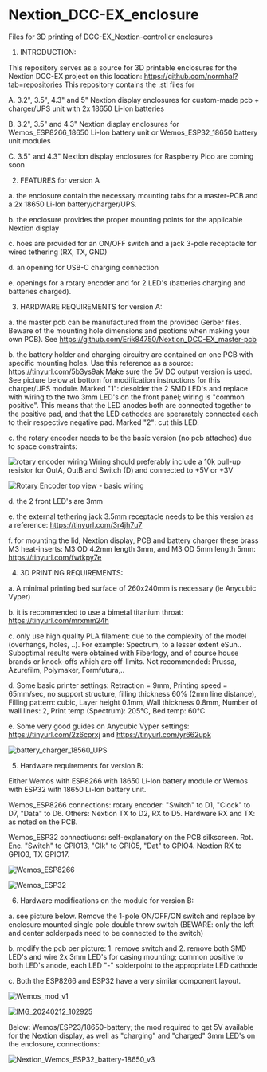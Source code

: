 # Nextion_DCC-EX_enclosure
Files for 3D printing of DCC-EX_Nextion-controller enclosures

1. INTRODUCTION:

  This repository serves as a source for 3D printable enclosures for the Nextion DCC-EX project on this location: https://github.com/normhal?tab=repositories
  This repository contains the .stl files for 
  
  A. 3.2", 3.5", 4.3" and 5" Nextion display enclosures for custom-made pcb + charger/UPS unit with 2x 18650 Li-Ion batteries
  
  B. 3.2", 3.5" and 4.3" Nextion display enclosures for Wemos_ESP8266_18650 Li-Ion battery unit or Wemos_ESP32_18650 battery unit modules

  C. 3.5" and 4.3" Nextion display enclosures for Raspberry Pico are coming soon
  
        

2. FEATURES for version A

  a. the enclosure contain the necessary mounting tabs for a master-PCB and a 2x 18650 Li-Ion battery/charger/UPS.

  b. the enclosure provides the proper mounting points for the applicable Nextion display

  c. hoes are provided for an ON/OFF switch and a jack 3-pole receptacle for wired tethering (RX, TX, GND)

  d. an opening for USB-C charging connection

  e. openings for a rotary encoder and for 2 LED's (batteries charging and batteries charged).

  
  

3. HARDWARE REQUIREMENTS for version A:

  a. the master pcb can be manufactured from the provided Gerber files. Beware of the mounting hole dimensions and psotions when making your own PCB).
  See https://github.com/Erik84750/Nextion_DCC-EX_master-pcb
  
  b. the battery holder and charging circuitry are contained on one PCB with specific mounting holes. Use this reference as a source: https://tinyurl.com/5b3ys9ak
    Make sure the 5V DC output version is used. See picture below at bottom for modification instructions for this charger/UPS module.
    Marked "1": desolder the 2 SMD LED's and replace with wiring to the two 3mm LED's on the front panel; wiring is "common positive". 
    This means that the LED anodes both are connected together to the positive pad, and that the LED cathodes are sperarately connected each to their respective negative pad. 
    Marked "2": cut this LED.
    
  c. the rotary encoder needs to be  the basic version (no pcb attached) due to space constraints:
  
  ![rotary encoder wiring](https://github.com/Erik84750/Nextion_DCC-EX_enclosure/assets/20128852/b71eeac2-33ba-4ad2-aea9-3c3f7c741231)
  Wiring should preferably include a 10k pull-up resistor for OutA, OutB and Switch (D) and connected to +5V or +3V

  ![Rotary Encoder top view - basic wiring](https://github.com/Erik84750/Nextion_DCC-EX_enclosure/assets/20128852/7874d2f4-88f7-4a9a-8dbd-0af8db7db52f)

  
  d. the 2 front LED's are 3mm

  
  e. the external tethering jack 3.5mm receptacle needs to be this version as a reference: https://tinyurl.com/3r4jh7u7
  
  f. for mounting the lid, Nextion display, PCB and battery charger these brass M3 heat-inserts: M3 OD 4.2mm length 3mm, and M3 OD 5mm length 5mm:
    https://tinyurl.com/fwtkpy7e



4. 3D PRINTING REQUIREMENTS:

  a. A minimal printing bed surface of 260x240mm is necessary (ie Anycubic Vyper)
  
  b. it is recommended to use a bimetal titanium throat: https://tinyurl.com/mrxmm24h
  
  c. only use high quality PLA filament: due to the complexity of the model (overhangs, holes, ..). For example: Spectrum, to a lesser extent eSun..
    Suboptimal results were obtained with Fiberlogy, and of course house brands or knock-offs which are off-limits. Not recommended: Prussa, Azurefilm, Polymaker, Formfutura,..
    
  d. Some basic printer settings: Retraction = 9mm, Printing speed = 65mm/sec, no support structure, filling thickness 60% (2mm line distance),
    Filling pattern: cubic, Layer height 0.1mm, Wall thickness 0.8mm, Number of wall lines: 2, Print temp (Spectrum): 205°C, Bed temp: 60°C

  e. Some very good guides on Anycubic Vyper settings: https://tinyurl.com/2z6cprxj and https://tinyurl.com/yr662upk



![battery_charger_18560_UPS](https://github.com/Erik84750/Nextion_DCC-EX_enclosure/assets/20128852/30bb41c3-2cc0-40ef-bc59-00ba92e76630)


5. Hardware requirements for version B:

Either Wemos with ESP8266 with 18650 Li-Ion battery module or Wemos with ESP32 with 18650 Li-Ion battery unit.

Wemos_ESP8266 connections: rotary encoder: "Switch" to D1, "Clock" to D7, "Data" to D6. Others: Nextion TX to D2, RX to D5. Hardware RX and TX: as noted on the PCB.

Wemos_ESP32 connectiuons: self-explanatory on the PCB silkscreen. Rot. Enc. "Switch" to GPIO13, "Clk" to GPIO5, "Dat" to GPIO4. Nextion RX to GPIO3, TX GPIO17.



![Wemos_ESP8266](https://github.com/Erik84750/Nextion_DCC-EX_enclosure/assets/20128852/2a78477c-46e7-4568-a621-8d5ff625d159)


![Wemos_ESP32](https://github.com/Erik84750/Nextion_DCC-EX_enclosure/assets/20128852/cd38bd68-2209-46b7-a078-d1826cf59e98)


6. Hardware modifications on the module for version B:

  a. see picture below. Remove the 1-pole ON/OFF/ON switch and replace by enclosure mounted single pole double throw switch (BEWARE: only the left and center solderpads need to be connected to the switch)

  b. modify the pcb per picture: 1. remove switch and 2. remove both SMD LED's and wire 2x 3mm LED's for casing mounting; common positive to both LED's anode, each LED "-" solderpoint to the appropriate LED cathode

  c. Both the ESP8266 and ESP32 have a very similar component layout.



![Wemos_mod_v1](https://github.com/Erik84750/Nextion_DCC-EX_enclosure/assets/20128852/9fa37202-cf63-4627-877d-13471f64242b)


![IMG_20240212_102925](https://github.com/Erik84750/Nextion_DCC-EX_enclosure/assets/20128852/eb850c10-4ebc-4173-909d-61f7638bcddb)

Below: Wemos/ESP23/18650-battery; the mod required to get 5V available for the Nextion display, as well as "charging" and "charged" 3mm LED's on the enclosure, connections:


![Nextion_Wemos_ESP32_battery-18650_v3](https://github.com/Erik84750/Nextion_DCC-EX_enclosure/assets/20128852/9031eb7b-60b6-4c39-a168-2709761051dd)
